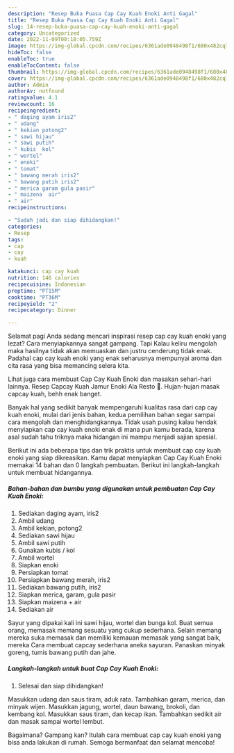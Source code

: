 ```yaml
---
description: "Resep Buka Puasa Cap Cay Kuah Enoki Anti Gagal"
title: "Resep Buka Puasa Cap Cay Kuah Enoki Anti Gagal"
slug: 14-resep-buka-puasa-cap-cay-kuah-enoki-anti-gagal
category: Uncategorized
date: 2022-11-09T00:10:05.759Z
image: https://img-global.cpcdn.com/recipes/6361ade0948498f1/680x482cq70/cap-cay-kuah-enoki-foto-resep-utama.jpg
hideToc: false
enableToc: true
enableTocContent: false
thumbnail: https://img-global.cpcdn.com/recipes/6361ade0948498f1/680x482cq70/cap-cay-kuah-enoki-foto-resep-utama.jpg
cover: https://img-global.cpcdn.com/recipes/6361ade0948498f1/680x482cq70/cap-cay-kuah-enoki-foto-resep-utama.jpg
author: Admin
authorAv: notfound
ratingvalue: 4.1
reviewcount: 16
recipeingredient:
- " daging ayam iris2"
- " udang"
- " kekian potong2"
- " sawi hijau"
- " sawi putih"
- " kubis  kol"
- " wortel"
- " enoki"
- " tomat"
- " bawang merah iris2"
- " bawang putih iris2"
- " merica garam gula pasir"
- " maizena  air"
- " air"
recipeinstructions:

- "Sudah jadi dan siap dihidangkan!"
categories:
- Resep
tags:
- cap
- cay
- kuah

katakunci: cap cay kuah 
nutrition: 146 calories
recipecuisine: Indonesian
preptime: "PT15M"
cooktime: "PT36M"
recipeyield: "2"
recipecategory: Dinner

---
```



Selamat pagi Anda sedang mencari inspirasi resep cap cay kuah enoki yang lezat? Cara menyiapkannya sangat gampang. Tapi Kalau keliru mengolah maka hasilnya tidak akan memuaskan dan justru cenderung tidak enak. Padahal cap cay kuah enoki yang enak seharusnya mempunyai aroma dan cita rasa yang bisa memancing selera kita.


Lihat juga cara membuat Cap Cay Kuah Enoki dan masakan sehari-hari lainnya. Resep Capcay Kuah Jamur Enoki Ala Resto 🥘. Hujan-hujan masak capcay kuah, behh enak banget.

Banyak hal yang sedikit banyak mempengaruhi kualitas rasa dari cap cay kuah enoki, mulai dari jenis bahan, kedua pemilihan bahan segar sampai cara mengolah dan menghidangkannya. Tidak usah pusing kalau hendak menyiapkan cap cay kuah enoki enak di mana pun kamu berada, karena asal sudah tahu triknya maka hidangan ini mampu menjadi sajian spesial.


Berikut ini ada beberapa tips dan trik praktis untuk membuat cap cay kuah enoki yang siap dikreasikan. Kamu dapat menyiapkan Cap Cay Kuah Enoki memakai 14 bahan dan 0 langkah pembuatan. Berikut ini langkah-langkah untuk membuat hidangannya.

<!--inarticleads1-->

##### Bahan-bahan dan bumbu yang digunakan untuk pembuatan Cap Cay Kuah Enoki:

1. Sediakan  daging ayam, iris2
1. Ambil  udang
1. Ambil  kekian, potong2
1. Sediakan  sawi hijau
1. Ambil  sawi putih
1. Gunakan  kubis / kol
1. Ambil  wortel
1. Siapkan  enoki
1. Persiapkan  tomat
1. Persiapkan  bawang merah, iris2
1. Sediakan  bawang putih, iris2
1. Siapkan  merica, garam, gula pasir
1. Siapkan  maizena + air
1. Sediakan  air


Sayur yang dipakai kali ini sawi hijau, wortel dan bunga kol. Buat semua orang, memasak memang sesuatu yang cukup sederhana. Selain memang mereka suka memasak dan memiliki kemauan memasak yang sangat baik, mereka Cara membuat capcay sederhana aneka sayuran. Panaskan minyak goreng, tumis bawang putih dan jahe. 

<!--inarticleads2-->

##### Langkah-langkah untuk buat Cap Cay Kuah Enoki:


1. Selesai dan siap dihidangkan!

Masukkan udang dan saus tiram, aduk rata. Tambahkan garam, merica, dan minyak wijen. Masukkan jagung, wortel, daun bawang, brokoli, dan kembang kol. Masukkan saus tiram, dan kecap ikan. Tambahkan sedikit air dan masak sampai wortel lembut. 

Bagaimana? Gampang kan? Itulah cara membuat cap cay kuah enoki yang bisa anda lakukan di rumah. Semoga bermanfaat dan selamat mencoba!
